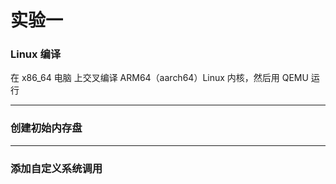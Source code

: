 # 实验一

### Linux 编译

在 x86_64 电脑 上交叉编译 ARM64（aarch64）Linux 内核，然后用 QEMU 运行

---
### 创建初始内存盘



---
### 添加自定义系统调用